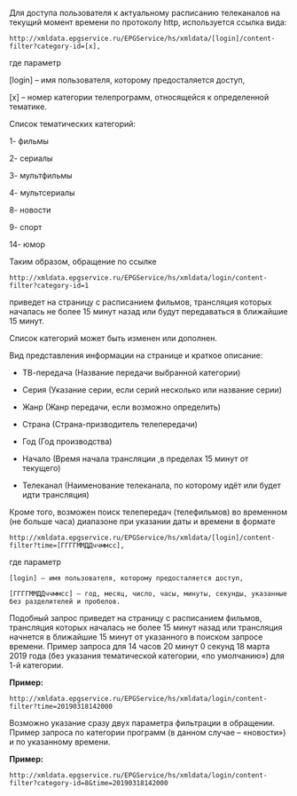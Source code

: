 Для доступа пользователя к актуальному расписанию телеканалов на текущий момент времени по протоколу http, используется ссылка вида:

`http://xmldata.epgservice.ru/EPGService/hs/xmldata/[login]/content-filter?category-id=[x],`

где параметр

[login] – имя пользователя, которому предосталяется доступ,

[x] – номер категории телепрограмм, относящейся к определенной тематике.

Список тематических категорий:

1- фильмы

2- сериалы

3- мультфильмы

4- мультсериалы

8- новости

9- спорт

14- юмор


Таким образом, обращение по ссылке

`http://xmldata.epgservice.ru/EPGService/hs/xmldata/login/content-filter?category-id=1`

приведет на страницу с расписанием фильмов, трансляция которых началась не более 15 минут назад или будут передаваться в ближайшие 15 минут.

Список категорий может быть изменен или дополнен.

Вид представления информации на странице и краткое описание:

* ТВ-передача (Название передачи выбранной категории)	

* Серия (Указание серии, если серий несколько или название серии)

* Жанр (Жанр передачи, если возможно определить)

* Страна (Страна-призводитель телепередачи)

* Год (Год производства)

* Начало (Время начала трансляции ,в пределах 15 минут от текущего)

* Телеканал (Наименование телеканала, по которому идёт или будет идти трансляция)


Кроме того, возможен поиск телепередач (телефильмов) во временном (не больше часа) диапазоне при указании даты и времени в формате 

`http://xmldata.epgservice.ru/EPGService/hs/xmldata/[login]/content-filter?time=[ГГГГММДДччммсс],`

где параметр

`[login] – имя пользователя, которому предосталяется доступ,`

`[ГГГГММДДччммсс] – год, месяц, число, часы, минуты, секунды, указанные без разделителей и пробелов.`

Подобный запрос приведет на страницу с расписанием фильмов, трансляция которых началась не более 15 минут назад или трансляция начнется в ближайшие 15 минут от указанного в поиском запросе времени.
Пример запроса для 14 часов 20 минут 0 секунд 18 марта 2019 года (без указания тематической категории, «по умолчанию») для 1-й категории.

**Пример:**

`http://xmldata.epgservice.ru/EPGService/hs/xmldata/login/content-filter?time=20190318142000`

Возможно указание сразу двух параметра фильтрации в обращении.
Пример запроса по категории программ (в данном случае – «новости») и по указанному времени.

**Пример:**

`http://xmldata.epgservice.ru/EPGService/hs/xmldata/login/content-filter?category-id=8&time=20190318142000`